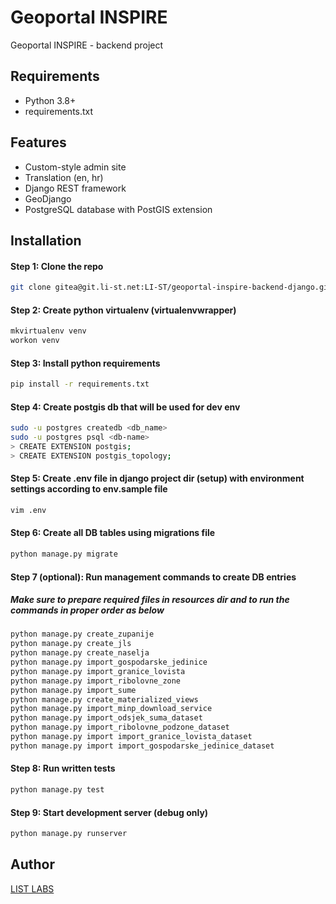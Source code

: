 # Geoportal INSPIRE

Geoportal INSPIRE - backend project

## Requirements

- Python 3.8+
- requirements.txt

## Features

- Custom-style admin site
- Translation (en, hr)
- Django REST framework
- GeoDjango
- PostgreSQL database with PostGIS extension

## Installation

#### Step 1: Clone the repo

```sh
git clone gitea@git.li-st.net:LI-ST/geoportal-inspire-backend-django.git
```

#### Step 2: Create python virtualenv (virtualenvwrapper)

```sh
mkvirtualenv venv
workon venv
```

#### Step 3: Install python requirements

```sh
pip install -r requirements.txt
```

#### Step 4: Create postgis db that will be used for dev env

```sh
sudo -u postgres createdb <db_name>
sudo -u postgres psql <db-name>
> CREATE EXTENSION postgis;
> CREATE EXTENSION postgis_topology;
```

#### Step 5: Create .env file in django project dir (setup) with environment settings according to env.sample file

```sh
vim .env
```

#### Step 6: Create all DB tables using migrations file

```sh
python manage.py migrate
```

#### Step 7 (optional): Run management commands to create DB entries

##### Make sure to prepare required files in resources dir and to run the commands in proper order as below

```sh
python manage.py create_zupanije
python manage.py create_jls
python manage.py create_naselja
python manage.py import_gospodarske_jedinice
python manage.py import_granice_lovista
python manage.py import_ribolovne_zone
python manage.py import_sume
python manage.py create_materialized_views
python manage.py import_minp_download_service
python manage.py import_odsjek_suma_dataset
python manage.py import_ribolovne_podzone_dataset
python manage.py import import_granice_lovista_dataset
python manage.py import import_gospodarske_jedinice_dataset

```

#### Step 8: Run written tests

```sh
python manage.py test
```

#### Step 9: Start development server (debug only)

```sh
python manage.py runserver
```

## Author

[LIST LABS](https://www.listlabs.net/)